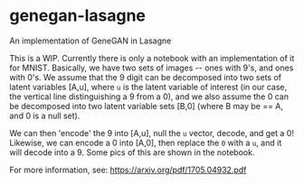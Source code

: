 # genegan-lasagne
An implementation of GeneGAN in Lasagne

This is a WIP. Currently there is only a notebook with an implementation of it for MNIST. Basically, we have two sets of images --
ones with 9's, and ones with 0's. We assume that the 9 digit can be decomposed into two sets of latent variables [A,u], where
`u` is the latent variable of interest (in our case, the vertical line distinguishing a 9 from a 0), and we also assume the 0
can be decomposed into two latent variable sets [B,0] (where B may be == A, and 0 is a null set).

We can then 'encode' the 9 into [A,u], null the `u` vector, decode, and get a 0! Likewise, we can encode a 0 into [A,0], then
replace the `0` with a `u`, and it will decode into a 9. Some pics of this are shown in the notebook.

For more information, see: https://arxiv.org/pdf/1705.04932.pdf
